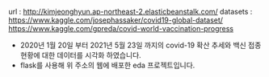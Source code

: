 
url : http://kimjeonghyun.ap-northeast-2.elasticbeanstalk.com/
datasets : https://www.kaggle.com/josephassaker/covid19-global-dataset/
           https://www.kaggle.com/gpreda/covid-world-vaccination-progress

- 2020년 1월 20일 부터 2021년 5월 23일 까지의 covid-19 확산 추세와 백신 접종 현황에 대한 데이터를 시각화 하였습니다.
- flask를 사용해 위 주소의 웹에 배포한 eda 프로젝트입니다.

